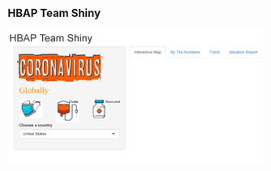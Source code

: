 ## HBAP Team Shiny

![Current App View](https://github.com/jeffrenz/HBAPShiny2020/blob/vizitauma/www/AppView.PNG)
